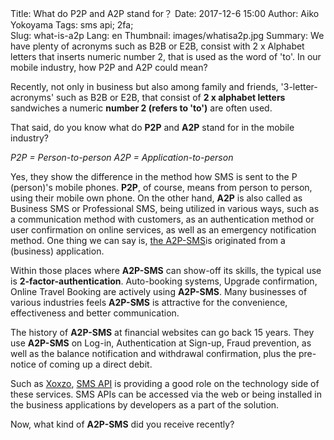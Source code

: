 Title: What do P2P and A2P stand for？
Date: 2017-12-6 15:00
Author: Aiko Yokoyama
Tags: sms api; 2fa;  
Slug: what-is-a2p
Lang: en
Thumbnail: images/whatisa2p.jpg
Summary: We have plenty of acronyms such as B2B or E2B, consist with 2 x Alphabet letters that inserts numeric number 2, that is used as the word of 'to'. In our mobile industry, how P2P and A2P could mean?

Recently, not only in business but also among family and friends, '3-letter-acronyms' such as B2B or E2B, that consist of __2 x alphabet letters__ sandwiches a numeric __number 2 (refers to 'to')__ are often used.

That said, do you know what do __P2P__ and __A2P__ stand for in the mobile industry?

_P2P = Person-to-person_
_A2P = Application-to-person_

Yes, they show the difference in the method how SMS is sent to the P (person)'s mobile phones. 
__P2P__, of course, means from person to person, using their mobile own phone. On the other hand, __A2P__ is also called as Business SMS or Professional SMS, being utilized in various ways, such as a communication method with customers, as an authentication method or user confirmation on online services, as well as an emergency notification method. One thing we can say is, [the A2P-SMS](https://www.xoxzo.com/en/about/sms-api/)is originated from a (business) application.

Within those places where __A2P-SMS__ can show-off its skills, the typical use is __2-factor-authentication__. Auto-booking systems, Upgrade confirmation, Online Travel Booking are actively using __A2P-SMS__. Many businesses of various industries feels __A2P-SMS__ is attractive for the convenience, effectiveness and better communication.

The history of __A2P-SMS__ at financial websites can go back 15 years. They use __A2P-SMS__ on Log-in, Authentication at Sign-up, Fraud prevention, as well as the balance notification and withdrawal confirmation, plus the pre-notice of coming up a direct debit.

Such as [Xoxzo](https://www.xoxzo.com/en/), [SMS API](https://www.xoxzo.com/en/about/sms-api/) is providing a good role on the technology side of these services. SMS APIs can be accessed via the web or being installed in the business applications by developers as a part of the solution. 

Now, what kind of __A2P-SMS__ did you receive recently?


